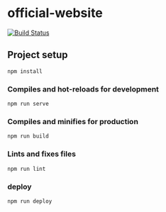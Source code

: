# official-website
[![Build Status](https://travis-ci.com/we-lai/official-website.svg?branch=master)](https://travis-ci.com/we-lai/official-website)

## Project setup
```
npm install
```

### Compiles and hot-reloads for development
```
npm run serve
```

### Compiles and minifies for production
```
npm run build
```

### Lints and fixes files
```
npm run lint
```

### deploy
```
npm run deploy
```